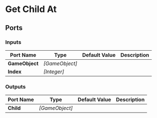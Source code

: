 # Get Child At

## Ports

### Inputs

Port Name|Type|Default Value|Description
---|---|---|---
**GameObject**|_[GameObject]_||
**Index**|_[Integer]_||
### Outputs

Port Name|Type|Default Value|Description
---|---|---|---
**Child**|_[GameObject]_||

